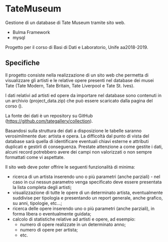 # TateMuseum

Gestione di un database di Tate Museum tramite sito web.
- Bulma Framework
- mysql

Progetto per il corso di Basi di Dati e Laboratorio, Unife aa2018-2019.

## Specifiche 
Il progetto consiste nella realizzazione di un sito web che permetta di visualizzare gli artisti e le relative opere presenti nel database dei musei Tate (Tate Modern, Tate Britain, Tate Liverpool e Tate St. Ives).

I dati relativi ad artisti ed opere da importare nel database sono contenuti in un archivio (project_data.zip) che può essere scaricato dalla pagina del corso ().

La fonte dei dati è un repository su GitHub (https://github.com/tategallery/collection).
                        
Basandosi sulla struttura dei dati a disposizione le tabelle saranno verosimilmente due: artista e opera. La difficoltà dal punto di vista del database sarà quella di identificare eventuali chiavi esterne e attributi duplicati e gestirli di conseguenza. Prestate attenzione a come gestite i dati, alcuni record potrebbero avere dei campi non valorizzati o non sempre formattati come vi aspettate.
                        
Il sito web deve poter offrire le seguenti funzionalità di minima:
- ricerca di un artista inserendo uno o più parametri (anche parziali) - nel caso in cui nessun parametro venga specificato deve essere presentata la lista completa degli artisti;
- visualizzazione di tutte le opere di un determinato artista, eventualmente suddivise per tipologia e presentando un report generale, anche grafico, su anni, tipologie, etc...;
- ricerca delle opere inserendo uno o più parametri (anche parziali), in forma libera o eventualmente guidata;
- calcolo di statistiche relative ad artisti e opere, ad esempio:
  - numero di opere realizzate in un determinato anno;
  - numero di opere per artista;
  - etc.
